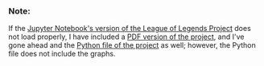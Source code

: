 ### Note:

If the [Jupyter Notebook's version of the League of Legends Project](https://github.com/jeyla380/codecademy_projects/blob/main/datascience/data_visualization/projects/league_of_legends_project/league_of_legends_project%20(1).ipynb) does not load properly, I have included a [PDF version of the project](https://github.com/jeyla380/codecademy_projects/blob/main/datascience/data_visualization/projects/league_of_legends_project/League%20of%20Legends%20Project.pdf), and I've gone ahead and the [Python file of the project](https://github.com/jeyla380/codecademy_projects/blob/main/datascience/data_visualization/projects/league_of_legends_project/league_of_legends_project.py) as well; however, the Python file does not include the graphs.
